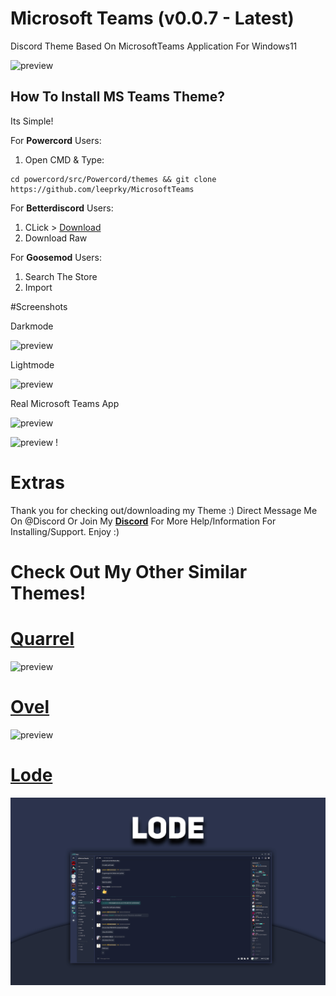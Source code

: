 # Microsoft Teams (v0.0.7 - Latest)
Discord Theme Based On MicrosoftTeams Application For Windows11

![preview](https://i.imgur.com/KTodxvZ.png)

## How To Install MS Teams Theme?

Its Simple!

For **Powercord** Users:

1. Open CMD & Type:

```
cd powercord/src/Powercord/themes && git clone https://github.com/leeprky/MicrosoftTeams
```

For **Betterdiscord** Users:

1. CLick > [Download]()
2. Download Raw

For **Goosemod** Users:

1. Search The Store
2. Import

#Screenshots

Darkmode

![preview](https://i.imgur.com/ueFHwMA.png)

Lightmode

![preview](https://i.imgur.com/Mx6YHBu.png)

Real Microsoft Teams App

![preview](https://i.imgur.com/PZCD00d.png)

![preview](https://i.imgur.com/XLoe8zq.png)
!

# Extras 

Thank you for checking out/downloading my Theme :)
Direct Message Me On @Discord Or Join My **[Discord](https://discord.gg/Ff3rqAYB89)** For More Help/Information For Installing/Support. Enjoy :)

# Check Out My Other Similar Themes!

# **[Quarrel](https://github.com/leeprky/Quarrel)**
![preview](https://camo.githubusercontent.com/f65b3dfef1529b172f324d59223aace8bd5b24fbbc3120c265db848224ab53c8/68747470733a2f2f692e696d6775722e636f6d2f51686832526e552e6a7067)

# **[Ovel](https://github.com/leeprky/Ovel)**
![preview](https://camo.githubusercontent.com/a42ac5b90609f79eb3cd117b6ba55351ed970c9c102ff1b37c8092693a36c871/68747470733a2f2f692e696d6775722e636f6d2f5a777543537a632e706e67)

# **[Lode](https://github.com/leeprky/Lode)**
![preview](https://raw.githubusercontent.com/leeprky/Lode/main/default/images/PreviewEdit.jpg)

